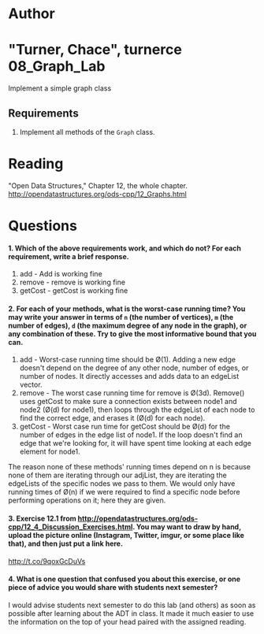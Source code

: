 Author
==========
"Turner, Chace", turnerce
08_Graph_Lab
============

Implement a simple graph class

Requirements
------------

1. Implement all methods of the `Graph` class.

Reading
=======
"Open Data Structures," Chapter 12, the whole chapter. http://opendatastructures.org/ods-cpp/12_Graphs.html

Questions
=========

#### 1. Which of the above requirements work, and which do not? For each requirement, write a brief response.

1. add - Add is working fine
2. remove - remove is working fine
3. getCost - getCost is working fine

#### 2. For each of your methods, what is the worst-case running time? You may write your answer in terms of `n` (the number of vertices), `m` (the number of edges), `d` (the maximum degree of any node in the graph), or any combination of these. Try to give the most informative bound that you can.

1. add - Worst-case running time should be Ø(1).  Adding a new edge doesn't depend on the degree of any other node, number of edges, or number of nodes. It directly accesses and adds data to an edgeList vector.
2. remove - The worst case running time for remove is Ø(3d).  Remove() uses getCost to make sure a connection exists between node1 and node2 (Ø(d) for node1), then loops through the edgeList of each node to find the correct edge, and erases it (Ø(d) for each node).
3. getCost - Worst case run time for getCost should be Ø(d) for the number of edges in the edge list of node1.  If the loop doesn't find an edge that we're looking for, it will have spent time looking at each edge element for node1.

The reason none of these methods' running times depend on n is because none of them are iterating through our adjList, they are iterating the edgeLists of the specific nodes we pass to them.  We would only have running times of Ø(n) if we were required to find a specific node before performing operations on it; here they are given.

#### 3. Exercise 12.1 from http://opendatastructures.org/ods-cpp/12_4_Discussion_Exercises.html. You may want to draw by hand, upload the picture online (Instagram, Twitter, imgur, or some place like that), and then just put a link here.

http://t.co/9qoxGcDuVs

#### 4. What is one question that confused you about this exercise, or one piece of advice you would share with students next semester?

I would advise students next semester to do this lab (and others) as soon as possible after learning about the ADT in class.  It made it much easier to use the information on the top of your head paired with the assigned reading.